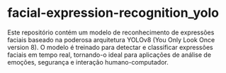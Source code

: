# facial-expression-recognition_yolo
Este repositório contém um modelo de reconhecimento de expressões faciais baseado na poderosa arquitetura YOLOv8 (You Only Look Once version 8). O modelo é treinado para detectar e classificar expressões faciais em tempo real, tornando-o ideal para aplicações de análise de emoções, segurança e interação humano-computador.
